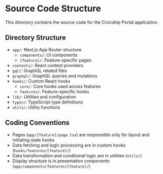 # Source Code Structure

This directory contains the source code for the Civicship Portal application.

## Directory Structure

- `app/`: Next.js App Router structure
  - `components/`: UI components
  - `[feature]/`: Feature-specific pages
- `contexts/`: React context providers
- `gql/`: GraphQL related files
- `graphql/`: GraphQL queries and mutations
- `hooks/`: Custom React hooks
  - `core/`: Core hooks used across features
  - `features/`: Feature-specific hooks
- `lib/`: Utilities and configuration
- `types/`: TypeScript type definitions
- `utils/`: Utility functions

## Coding Conventions

- Pages (`app/[feature]/page.tsx`) are responsible only for layout and initiating state hooks
- Data fetching and logic processing are in custom hooks (`hooks/features/[feature]/`)
- Data transformation and conditional logic are in utilities (`utils/`)
- Display structure is in presentation components (`app/components/features/[feature]/`)
